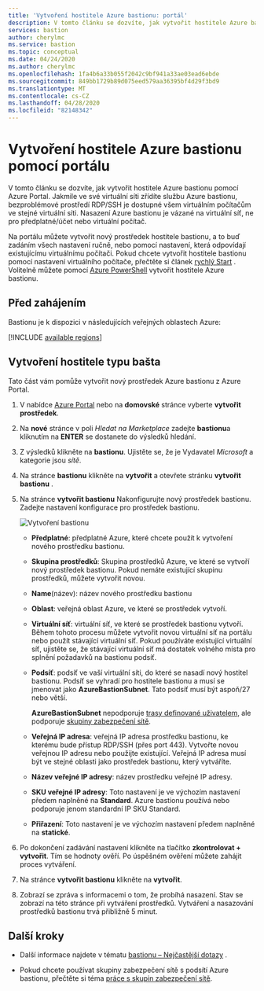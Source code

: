 ```yaml
---
title: 'Vytvoření hostitele Azure bastionu: portál'
description: V tomto článku se dozvíte, jak vytvořit hostitele Azure bastionu pomocí portálu.
services: bastion
author: cherylmc
ms.service: bastion
ms.topic: conceptual
ms.date: 04/24/2020
ms.author: cherylmc
ms.openlocfilehash: 1fa4b6a33b055f2042c9bf941a33ae03ead6ebde
ms.sourcegitcommit: 849bb1729b89d075eed579aa36395bf4d29f3bd9
ms.translationtype: MT
ms.contentlocale: cs-CZ
ms.lasthandoff: 04/28/2020
ms.locfileid: "82148342"
---
```

# <a name="create-an-azure-bastion-host-using-the-portal"></a>Vytvoření hostitele Azure bastionu pomocí portálu

V tomto článku se dozvíte, jak vytvořit hostitele Azure bastionu pomocí Azure Portal. Jakmile ve své virtuální síti zřídíte službu Azure bastionu, bezproblémové prostředí RDP/SSH je dostupné všem virtuálním počítačům ve stejné virtuální síti. Nasazení Azure bastionu je vázané na virtuální síť, ne pro předplatné/účet nebo virtuální počítač.

Na portálu můžete vytvořit nový prostředek hostitele bastionu, a to buď zadáním všech nastavení ručně, nebo pomocí nastavení, která odpovídají existujícímu virtuálnímu počítači. Pokud chcete vytvořit hostitele bastionu pomocí nastavení virtuálního počítače, přečtěte si článek [rychlý Start](quickstart-host-portal.md) . Volitelně můžete pomocí [Azure PowerShell](bastion-create-host-powershell.md) vytvořit hostitele Azure bastionu.

## <a name="before-you-begin"></a>Před zahájením

Bastionu je k dispozici v následujících veřejných oblastech Azure:

[!INCLUDE [available regions](../../includes/bastion-regions-include.md)]

## <a name="create-a-bastion-host"></a><a name="createhost"></a>Vytvoření hostitele typu bašta

Tato část vám pomůže vytvořit nový prostředek Azure bastionu z Azure Portal.

1. V nabídce [Azure Portal](https://portal.azure.com) nebo na **domovské** stránce vyberte **vytvořit prostředek**.

1. Na **nové** stránce v poli *Hledat na Marketplace* zadejte **bastionu**a kliknutím na **ENTER** se dostanete do výsledků hledání.

1. Z výsledků klikněte na **bastionu**. Ujistěte se, že je Vydavatel *Microsoft* a kategorie jsou *sítě*.

1. Na stránce **bastionu** klikněte na **vytvořit** a otevřete stránku **vytvořit bastionu** .

1. Na stránce **vytvořit bastionu** Nakonfigurujte nový prostředek bastionu. Zadejte nastavení konfigurace pro prostředek bastionu.

    ![Vytvoření bastionu](./media/bastion-create-host-portal/settings.png)

    * **Předplatné**: předplatné Azure, které chcete použít k vytvoření nového prostředku bastionu.
    * **Skupina prostředků**: Skupina prostředků Azure, ve které se vytvoří nový prostředek bastionu. Pokud nemáte existující skupinu prostředků, můžete vytvořit novou.
    * **Name**(název): název nového prostředku bastionu
    * **Oblast**: veřejná oblast Azure, ve které se prostředek vytvoří.
    * **Virtuální síť**: virtuální síť, ve které se prostředek bastionu vytvoří. Během tohoto procesu můžete vytvořit novou virtuální síť na portálu nebo použít stávající virtuální síť. Pokud používáte existující virtuální síť, ujistěte se, že stávající virtuální síť má dostatek volného místa pro splnění požadavků na bastionu podsíť.
    * **Podsíť**: podsíť ve vaší virtuální síti, do které se nasadí nový hostitel bastionu. Podsíť se vyhradí pro hostitele bastionu a musí se jmenovat jako **AzureBastionSubnet**. Tato podsíť musí být aspoň/27 nebo větší.
    
       **AzureBastionSubnet** nepodporuje [trasy definované uživatelem](../virtual-network/virtual-networks-udr-overview.md#custom-routes), ale podporuje [skupiny zabezpečení sítě](bastion-nsg.md).
    * **Veřejná IP adresa**: veřejná IP adresa prostředku bastionu, ke kterému bude přístup RDP/SSH (přes port 443). Vytvořte novou veřejnou IP adresu nebo použijte existující. Veřejná IP adresa musí být ve stejné oblasti jako prostředek bastionu, který vytváříte.
    * **Název veřejné IP adresy**: název prostředku veřejné IP adresy.
    * **SKU veřejné IP adresy**: Toto nastavení je ve výchozím nastavení předem naplněné na **Standard**. Azure bastionu používá nebo podporuje jenom standardní IP SKU Standard.
    * **Přiřazení**: Toto nastavení je ve výchozím nastavení předem naplněné na **statické**.

1. Po dokončení zadávání nastavení klikněte na tlačítko **zkontrolovat + vytvořit**. Tím se hodnoty ověří. Po úspěšném ověření můžete zahájit proces vytváření.
1. Na stránce **vytvořit bastionu** klikněte na **vytvořit**.
1. Zobrazí se zpráva s informacemi o tom, že probíhá nasazení. Stav se zobrazí na této stránce při vytváření prostředků. Vytváření a nasazování prostředků bastionu trvá přibližně 5 minut.

## <a name="next-steps"></a>Další kroky

* Další informace najdete v tématu [bastionu – Nejčastější dotazy](bastion-faq.md) .

* Pokud chcete používat skupiny zabezpečení sítě s podsítí Azure bastionu, přečtěte si téma [práce s skupin zabezpečení sítě](bastion-nsg.md).
